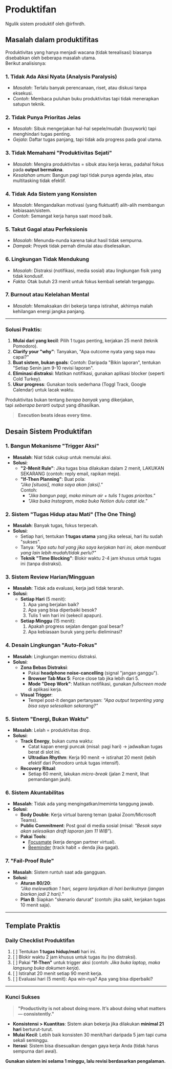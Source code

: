 # Produktifan 
Ngulik sistem produktif oleh @irfnrdh. 

## Masalah dalam produktifitas 
Produktivitas yang hanya menjadi wacana (tidak terealisasi) biasanya disebabkan oleh beberapa masalah utama.   
Berikut analisisnya:

### 1. **Tidak Ada Aksi Nyata (Analysis Paralysis)**
   - *Masalah*: Terlalu banyak perencanaan, riset, atau diskusi tanpa eksekusi.
   - *Contoh*: Membaca puluhan buku produktivitas tapi tidak menerapkan satupun teknik.

### 2. **Tidak Punya Prioritas Jelas**
   - *Masalah*: Sibuk mengerjakan hal-hal sepele/mudah (busywork) tapi menghindari tugas penting.
   - *Gejala*: Daftar tugas panjang, tapi tidak ada progress pada goal utama.

### 3. **Tidak Memahami "Produktivitas Sejati"**
   - *Masalah*: Mengira produktivitas = sibuk atau kerja keras, padahal fokus pada **output bermakna**.
   - *Kesalahan umum*: Bangun pagi tapi tidak punya agenda jelas, atau multitasking tidak efektif.

### 4. **Tidak Ada Sistem yang Konsisten**
   - *Masalah*: Mengandalkan motivasi (yang fluktuatif) alih-alih membangun kebiasaan/sistem.
   - *Contoh*: Semangat kerja hanya saat mood baik.

### 5. **Takut Gagal atau Perfeksionis**
   - *Masalah*: Menunda-nunda karena takut hasil tidak sempurna.
   - *Dampak*: Proyek tidak pernah dimulai atau diselesaikan.

### 6. **Lingkungan Tidak Mendukung**
   - *Masalah*: Distraksi (notifikasi, media sosial) atau lingkungan fisik yang tidak kondusif.
   - *Fakta*: Otak butuh 23 menit untuk fokus kembali setelah terganggu.

### 7. **Burnout atau Kelelahan Mental**
   - *Masalah*: Memaksakan diri bekerja tanpa istirahat, akhirnya malah kehilangan energi jangka panjang.

---

### **Solusi Praktis:**
1. **Mulai dari yang kecil**: Pilih 1 tugas penting, kerjakan 25 menit (teknik Pomodoro).
2. **Clarify your "why"**: Tanyakan, "Apa outcome nyata yang saya mau capai?"
3. **Buat sistem, bukan goals**: Contoh: Daripada "Bikin laporan", tentukan "Setiap Senin jam 9-10 revisi laporan".
4. **Eliminasi distraksi**: Matikan notifikasi, gunakan aplikasi blocker (seperti Cold Turkey).
5. **Ukur progress**: Gunakan tools sederhana (Toggl Track, Google Calendar) untuk lacak waktu.

Produktivitas bukan tentang *berapa banyak* yang dikerjakan,   
tapi *seberapa berarti* output yang dihasilkan. 

> **Execution beats ideas every time.**


## **Desain Sistem Produktifan**

### **1. Bangun Mekanisme "Trigger Aksi"**
- **Masalah**: Niat tidak cukup untuk memulai aksi.  
- **Solusi**:  
  - **"2-Menit Rule"**: Jika tugas bisa dilakukan dalam 2 menit, LAKUKAN SEKARANG (contoh: reply email, rapikan meja).  
  - **"If-Then Planning"**: Buat pola:  
    *"Jika [situasi], maka saya akan [aksi]."*  
    Contoh:  
    - *"Jika bangun pagi, maka minum air + tulis 1 tugas prioritas."*  
    - *"Jika buka Instagram, maka buka Notion dulu catat ide."*  

### **2. Sistem "Tugas Hidup atau Mati" (The One Thing)**
- **Masalah**: Banyak tugas, fokus terpecah.  
- **Solusi**:  
  - Setiap hari, tentukan **1 tugas utama** yang jika selesai, hari itu sudah "sukses".  
  - Tanya: *"Apa satu hal yang jika saya kerjakan hari ini, akan membuat yang lain lebih mudah/tidak perlu?"*  
  - **Teknik "Time Blocking"**: Blokir waktu 2-4 jam khusus untuk tugas ini (tanpa distraksi).  

### **3. Sistem Review Harian/Mingguan**
- **Masalah**: Tidak ada evaluasi, kerja jadi tidak terarah.  
- **Solusi**:  
  - **Setiap Hari** (5 menit):  
    1. Apa yang berjalan baik?  
    2. Apa yang bisa diperbaiki besok?  
    3. Tulis 1 win hari ini (sekecil apapun).  
  - **Setiap Minggu** (15 menit):  
    1. Apakah progress sejalan dengan goal besar?  
    2. Apa kebiasaan buruk yang perlu dieliminasi?  

### **4. Desain Lingkungan "Auto-Fokus"**
- **Masalah**: Lingkungan memicu distraksi.  
- **Solusi**:  
  - **Zona Bebas Distraksi**:  
    - Pakai **headphone noise-cancelling** (signal "jangan ganggu").  
    - **Browser Tab Max 5**: Force close tab jika lebih dari 5.  
    - **Mode "Deep Work"**: Matikan notifikasi, gunakan *fullscreen mode* di aplikasi kerja.  
  - **Visual Trigger**:  
    - Tempel post-it dengan pertanyaan: *"Apa output terpenting yang bisa saya selesaikan sekarang?"*  

### **5. Sistem "Energi, Bukan Waktu"**
- **Masalah**: Lelah = produktivitas drop.  
- **Solusi**:  
  - **Track Energy**, bukan cuma waktu:  
    - Catat kapan energi puncak (misal: pagi hari) → jadwalkan tugas berat di slot ini.  
    - **Ultradian Rhythm**: Kerja 90 menit → istirahat 20 menit (lebih efektif dari Pomodoro untuk tugas intensif).  
  - **Recovery Ritual**:  
    - Setiap 60 menit, lakukan *micro-break* (jalan 2 menit, lihat pemandangan jauh).  

### **6. Sistem Akuntabilitas**
- **Masalah**: Tidak ada yang mengingatkan/meminta tanggung jawab.  
- **Solusi**:  
  - **Body Double**: Kerja virtual bareng teman (pakai Zoom/Microsoft Teams).  
  - **Public Commitment**: Post goal di media sosial (misal: *"Besok saya akan selesaikan draft laporan jam 11 WIB"*).  
  - **Pakai Tools**:  
    - [Focusmate](https://www.focusmate.com/) (kerja dengan partner virtual).  
    - [Beeminder](https://www.beeminder.com/) (track habit + denda jika gagal).  

### **7. "Fail-Proof Rule"**
- **Masalah**: Sistem runtuh saat ada gangguan.  
- **Solusi**:  
  - **Aturan 80/20**:  
    *"Jika melewatkan 1 hari, segera lanjutkan di hari berikutnya (jangan biarkan jadi 2 hari)."*  
  - **Plan B**: Siapkan "skenario darurat" (contoh: jika sakit, kerjakan tugas 10 menit saja).  

---

## **Template Praktis**
### **Daily Checklist Produktifan**  
1. [ ] Tentukan **1 tugas hidup/mati** hari ini.  
2. [ ] Blokir waktu 2 jam khusus untuk tugas itu (no distraksi).  
3. [ ] Pakai **"If-Then"** untuk trigger aksi (contoh: *Jika buka laptop, maka langsung buka dokumen kerja*).  
4. [ ] Istirahat 20 menit setiap 90 menit kerja.  
5. [ ] Evaluasi hari (5 menit): Apa win-nya? Apa yang bisa diperbaiki?  

---

### **Kunci Sukses**  
> **"Productivity is not about doing more. It’s about doing what matters — consistently."**  

- **Konsistensi > Kuantitas**: Sistem akan bekerja jika dilakukan **minimal 21 hari** berturut-turut.  
- **Mulai Kecil**: Lebih baik konsisten 30 menit/hari daripada 5 jam tapi cuma sekali seminggu.  
- **Iterasi**: Sistem bisa disesuaikan dengan gaya kerja Anda (tidak harus sempurna dari awal).  

**Gunakan sistem ini selama 1 minggu, lalu revisi berdasarkan pengalaman.** 
